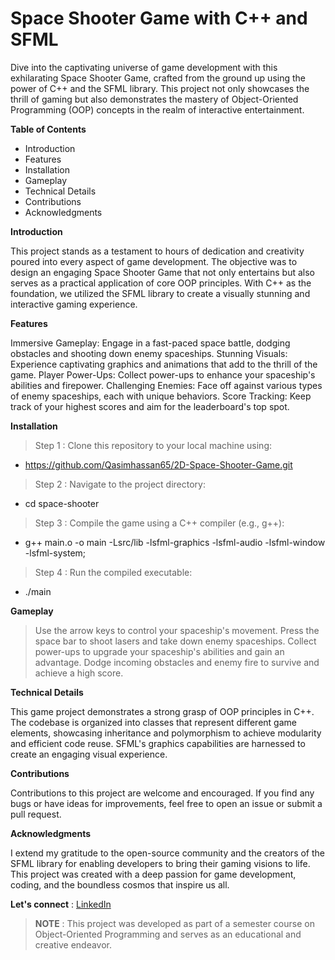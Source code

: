 # Space Shooter Game with C++ and SFML

Dive into the captivating universe of game development with this exhilarating Space Shooter Game, crafted from the ground up using the power of C++ and the SFML library. This project not only showcases the thrill of gaming but also demonstrates the mastery of Object-Oriented Programming (OOP) concepts in the realm of interactive entertainment.

**Table of Contents**
- Introduction
- Features
- Installation
- Gameplay
- Technical Details
- Contributions
- Acknowledgments

**Introduction**

This project stands as a testament to hours of dedication and creativity poured into every aspect of game development. The objective was to design an engaging Space Shooter Game that not only entertains but also serves as a practical application of core OOP principles. With C++ as the foundation, we utilized the SFML library to create a visually stunning and interactive gaming experience.

**Features**

Immersive Gameplay: Engage in a fast-paced space battle, dodging obstacles and shooting down enemy spaceships.
Stunning Visuals: Experience captivating graphics and animations that add to the thrill of the game.
Player Power-Ups: Collect power-ups to enhance your spaceship's abilities and firepower.
Challenging Enemies: Face off against various types of enemy spaceships, each with unique behaviors.
Score Tracking: Keep track of your highest scores and aim for the leaderboard's top spot.

**Installation**

> Step 1 : Clone this repository to your local machine using:

 - https://github.com/Qasimhassan65/2D-Space-Shooter-Game.git

> Step 2 : Navigate to the project directory:

 - cd space-shooter

> Step 3 : Compile the game using a C++ compiler (e.g., g++):

 - g++ main.o -o main -Lsrc/lib -lsfml-graphics -lsfml-audio -lsfml-window -lsfml-system;

> Step 4 : Run the compiled executable:

 - ./main

**Gameplay**
> Use the arrow keys to control your spaceship's movement.
> Press the space bar to shoot lasers and take down enemy spaceships.
> Collect power-ups to upgrade your spaceship's abilities and gain an advantage.
> Dodge incoming obstacles and enemy fire to survive and achieve a high score.

**Technical Details**

This game project demonstrates a strong grasp of OOP principles in C++. The codebase is organized into classes that represent different game elements, showcasing inheritance and polymorphism to achieve modularity and efficient code reuse. SFML's graphics capabilities are harnessed to create an engaging visual experience.

**Contributions**

Contributions to this project are welcome and encouraged. If you find any bugs or have ideas for improvements, feel free to open an issue or submit a pull request.

**Acknowledgments**

I extend my gratitude to the open-source community and the creators of the SFML library for enabling developers to bring their gaming visions to life. This project was created with a deep passion for game development, coding, and the boundless cosmos that inspire us all.

**Let's connect** :  [LinkedIn](https://www.linkedin.com/in/qasim-hassan-2a154b195/)

> **NOTE** : This project was developed as part of a semester course on Object-Oriented Programming and serves as an educational and creative endeavor. 
